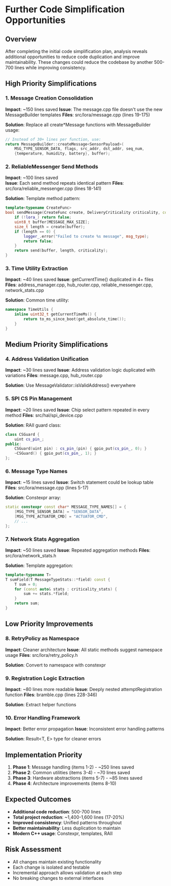 # Further Code Simplification Opportunities

## Overview
After completing the initial code simplification plan, analysis reveals additional opportunities to reduce code duplication and improve maintainability. These changes could reduce the codebase by another 500-700 lines while improving consistency.

## High Priority Simplifications

### 1. Message Creation Consolidation
**Impact**: ~150 lines saved
**Issue**: The message.cpp file doesn't use the new MessageBuilder templates
**Files**: src/lora/message.cpp (lines 19-175)

**Solution**: Replace all create*Message functions with MessageBuilder usage:
```cpp
// Instead of 30+ lines per function, use:
return MessageBuilder::createMessage<SensorPayload>(
    MSG_TYPE_SENSOR_DATA, flags, src_addr, dst_addr, seq_num,
    {temperature, humidity, battery}, buffer);
```

### 2. ReliableMessenger Send Methods
**Impact**: ~100 lines saved  
**Issue**: Each send method repeats identical pattern
**Files**: src/lora/reliable_messenger.cpp (lines 18-141)

**Solution**: Template method pattern:
```cpp
template<typename CreateFunc>
bool sendMessage(CreateFunc create, DeliveryCriticality criticality, const char* msg_type) {
    if (!lora_) return false;
    uint8_t buffer[MESSAGE_MAX_SIZE];
    size_t length = create(buffer);
    if (length == 0) {
        logger_.error("Failed to create %s message", msg_type);
        return false;
    }
    return send(buffer, length, criticality);
}
```

### 3. Time Utility Extraction
**Impact**: ~40 lines saved
**Issue**: getCurrentTime() duplicated in 4+ files
**Files**: address_manager.cpp, hub_router.cpp, reliable_messenger.cpp, network_stats.cpp

**Solution**: Common time utility:
```cpp
namespace TimeUtils {
    inline uint32_t getCurrentTimeMs() {
        return to_ms_since_boot(get_absolute_time());
    }
}
```

## Medium Priority Simplifications

### 4. Address Validation Unification
**Impact**: ~30 lines saved
**Issue**: Address validation logic duplicated with variations
**Files**: message.cpp, hub_router.cpp

**Solution**: Use MessageValidator::isValidAddress() everywhere

### 5. SPI CS Pin Management
**Impact**: ~20 lines saved
**Issue**: Chip select pattern repeated in every method
**Files**: src/hal/spi_device.cpp

**Solution**: RAII guard class:
```cpp
class CSGuard {
    uint cs_pin_;
public:
    CSGuard(uint pin) : cs_pin_(pin) { gpio_put(cs_pin_, 0); }
    ~CSGuard() { gpio_put(cs_pin_, 1); }
};
```

### 6. Message Type Names
**Impact**: ~15 lines saved
**Issue**: Switch statement could be lookup table
**Files**: src/lora/message.cpp (lines 5-17)

**Solution**: Constexpr array:
```cpp
static constexpr const char* MESSAGE_TYPE_NAMES[] = {
    [MSG_TYPE_SENSOR_DATA] = "SENSOR_DATA",
    [MSG_TYPE_ACTUATOR_CMD] = "ACTUATOR_CMD",
    // ...
};
```

### 7. Network Stats Aggregation
**Impact**: ~50 lines saved
**Issue**: Repeated aggregation methods
**Files**: src/lora/network_stats.h

**Solution**: Template aggregation:
```cpp
template<typename T>
T sumField(T MessageTypeStats::*field) const {
    T sum = 0;
    for (const auto& stats : criticality_stats) {
        sum += stats.*field;
    }
    return sum;
}
```

## Low Priority Improvements

### 8. RetryPolicy as Namespace
**Impact**: Cleaner architecture
**Issue**: All static methods suggest namespace usage
**Files**: src/lora/retry_policy.h

**Solution**: Convert to namespace with constexpr

### 9. Registration Logic Extraction
**Impact**: ~80 lines more readable
**Issue**: Deeply nested attemptRegistration function
**Files**: bramble.cpp (lines 228-346)

**Solution**: Extract helper functions

### 10. Error Handling Framework
**Impact**: Better error propagation
**Issue**: Inconsistent error handling patterns

**Solution**: Result<T, E> type for cleaner errors

## Implementation Priority

1. **Phase 1**: Message handling (items 1-2) - ~250 lines saved
2. **Phase 2**: Common utilities (items 3-4) - ~70 lines saved  
3. **Phase 3**: Hardware abstractions (items 5-7) - ~85 lines saved
4. **Phase 4**: Architecture improvements (items 8-10)

## Expected Outcomes

- **Additional code reduction**: 500-700 lines
- **Total project reduction**: ~1,400-1,600 lines (17-20%)
- **Improved consistency**: Unified patterns throughout
- **Better maintainability**: Less duplication to maintain
- **Modern C++ usage**: Constexpr, templates, RAII

## Risk Assessment

- All changes maintain existing functionality
- Each change is isolated and testable
- Incremental approach allows validation at each step
- No breaking changes to external interfaces